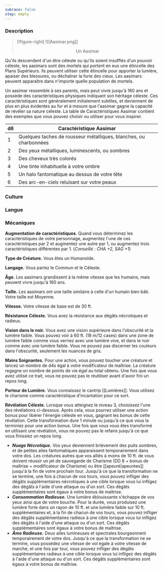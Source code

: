 ```yaml
---
subrace: false
step: empty
---
```

### Description

> [!figure-right] ![[Aasimar.png]] 
><center>Un Aasimar</center>

Qu'ils descendent d'un être céleste ou qu'ils soient insufflés d'un pouvoir céleste, les aasimars sont des mortels qui portent en eux une étincelle des Plans Supérieurs. Ils peuvent utiliser cette étincelle pour apporter la lumière, apaiser des blessures, ou déchaîner la furie des cieux. Les aasimars peuvent apparaître dans n'importe quelle population de mortels.

Un aasimar ressemble à ses parents, mais peut vivre jusqu'à 160 ans et possède des caractéristiques physiques indiquant son héritage céleste. Ces caractéristiques sont généralement initialement subtiles, et deviennent de plus en plus évidentes au fur et à mesure que l'aasimar gagne la capacité de révéler sa nature céleste. La table de Caractéristiques Aasimar contient des exemples que vous pouvez choisir ou utiliser pour vous inspirer.

| d6  | Caractéristique Aasimar                                           |
| --- | ----------------------------------------------------------------- |
| 1   | Quelques taches de rousseur métalliques, blanches, ou charbonnées |
| 2   | Des yeux métalliques, luminescents, ou sombres                    |
| 3   | Des cheveux très colorés                                          |
| 4   | Une tinte inhabituelle à votre ombre                              |
| 5   | Un halo fantomatique au dessus de votre tête                      |
| 6   | Des arc-en-ciels reluisant sur votre peaux                        |

### Culture

### Langue

### Mécaniques

**Augmentation de caractéristiques**. Quand vous déterminez les caractéristiques de votre personnage, augmentez l'une de ces caractéristiques par 2 et augmentez une autre par 1, ou augmentez trois caractéristiques différentes par 1. (*Conseillé : CHA +2, SAG +1*)

**Type de Créature.** Vous êtes un Humanoïde.

**Langage.** Vous parlez le Commun et le Céleste.

**Âge.** Les aasimars grandissent à la même vitesse que les humains, mais peuvent vivre jusqu'à 160 ans.

**Taille.** Les aasimars ont une taille similaire à celle d'un humain bien bâti. Votre taille est Moyenne.

**Vitesse.** Votre vitesse de base est de 30 ft.

**Résistance Céleste.** Vous avez la résistance aux dégâts nécrotiques et radieux.

**Vision dans le noir.** Vous avez une vision supérieure dans l'obscurité et la lumière faible. Vous pouvez voir à 60 ft. (18 m/12 cases) dans une zone de lumière faible comme vous verriez avec une lumière vive, et dans le noir comme avec une lumière faible. Vous ne pouvez pas discerner les couleurs dans l'obscurité, seulement les nuances de gris.

**Mains Soignantes.** Pour une action, vous pouvez toucher une créature et lancez un nombre de d4s égal à votre modificateur de maîtrise. La créature regagne un nombre de points de vie égal au total obtenu. Une fois que vous avez utilisé ce trait, vous ne pouvez pas le réutiliser avant d'avoir fini un repos long.

**Porteur de Lumière.** Vous connaissez le cantrip [[Lumières]]. Vous utilisez le charisme comme caractéristique d'incantation pour ce sort.

**Révélation Céleste.** Lorsque vous atteignez le niveau 3, choisissez l'une des révélations ci-dessous. Après cela, vous pourrez utiliser une action bonus pour libérer l'énergie céleste en vous, gagnant les bonus de cette révélation. Cette transformation dure 1 minute ou jusqu'à ce que vous la terminiez pour une action bonus. Une fois que vous vous êtes transformé en utilisant une révélation, vous ne pouvez pas le refaire jusqu'à ce que vous finissiez un repos long.

 - ***Nuage Nécrotique.*** Vos yeux deviennent brièvement des puits sombres, et de petites ailes fantomatiques apparaissent temporairement dans votre dos. Les créatures autres que vos alliés à moins de 10 ft. de vous doivent réussir un jet de sauvegarde de Charisme (DD 8 + bonus de maîtrise + modificateur de Charisme) ou être [[apeuré|apeurées]] jusqu'à la fin de votre prochain tour. Jusqu'à ce que la transformation ne se termine, une fois à chacun de vos tours, vous pouvez infliger des dégâts supplémentaires nécrotiques à une cible lorsque vous lui infligez des dégâts à l'aide d'une attaque ou d'un sort. Ces dégâts supplémentaires sont égaux à votre bonus de maîtrise.
 - ***Consommation Radieuse.*** Une lumière éblouissante s'échappe de vos yeux ainsi que de votre bouche. Pour la durée, vous produisez une lumière forte dans un rayon de 10 ft. et une lumière faible sur 10 ft. supplémentaires et, à la fin de chacun de vos tours, vous pouvez infliger des dégâts supplémentaires radieux à une cible lorsque vous lui infligez des dégâts à l'aide d'une attaque ou d'un sort. Ces dégâts supplémentaires sont égaux à votre bonus de maîtrise.
 - ***Âme Radieuse.*** Deux ailes lumineuses et spectrales bourgeonnent temporairement de votre dos. Jusqu'à ce que la transformation ne se termine, vous possédez une vitesse de vol égale à votre vitesse de marche, et une fois par tour, vous pouvez infliger des dégâts supplémentaires radieux à une cible lorsque vous lui infligez des dégâts à l'aide d'une attaque ou d'un sort. Ces dégâts supplémentaires sont égaux à votre bonus de maîtrise.